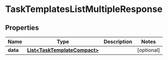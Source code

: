 

# TaskTemplatesListMultipleResponse


## Properties

| Name | Type | Description | Notes |
|------------ | ------------- | ------------- | -------------|
|**data** | [**List&lt;TaskTemplateCompact&gt;**](TaskTemplateCompact.md) |  |  [optional] |




